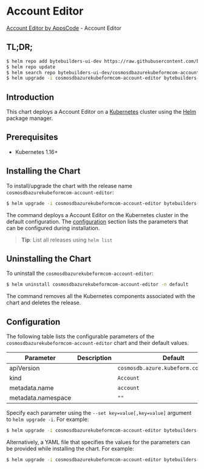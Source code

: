 # Account Editor

[Account Editor by AppsCode](https://byte.builders) - Account Editor

## TL;DR;

```bash
$ helm repo add bytebuilders-ui-dev https://raw.githubusercontent.com/bytebuilders/ui-wizards/
$ helm repo update
$ helm search repo bytebuilders-ui-dev/cosmosdbazurekubeformcom-account-editor --version=v0.4.17
$ helm upgrade -i cosmosdbazurekubeformcom-account-editor bytebuilders-ui-dev/cosmosdbazurekubeformcom-account-editor -n default --create-namespace --version=v0.4.17
```

## Introduction

This chart deploys a Account Editor on a [Kubernetes](http://kubernetes.io) cluster using the [Helm](https://helm.sh) package manager.

## Prerequisites

- Kubernetes 1.16+

## Installing the Chart

To install/upgrade the chart with the release name `cosmosdbazurekubeformcom-account-editor`:

```bash
$ helm upgrade -i cosmosdbazurekubeformcom-account-editor bytebuilders-ui-dev/cosmosdbazurekubeformcom-account-editor -n default --create-namespace --version=v0.4.17
```

The command deploys a Account Editor on the Kubernetes cluster in the default configuration. The [configuration](#configuration) section lists the parameters that can be configured during installation.

> **Tip**: List all releases using `helm list`

## Uninstalling the Chart

To uninstall the `cosmosdbazurekubeformcom-account-editor`:

```bash
$ helm uninstall cosmosdbazurekubeformcom-account-editor -n default
```

The command removes all the Kubernetes components associated with the chart and deletes the release.

## Configuration

The following table lists the configurable parameters of the `cosmosdbazurekubeformcom-account-editor` chart and their default values.

|     Parameter      | Description |                      Default                      |
|--------------------|-------------|---------------------------------------------------|
| apiVersion         |             | <code>cosmosdb.azure.kubeform.com/v1alpha1</code> |
| kind               |             | <code>Account</code>                              |
| metadata.name      |             | <code>account</code>                              |
| metadata.namespace |             | <code>""</code>                                   |


Specify each parameter using the `--set key=value[,key=value]` argument to `helm upgrade -i`. For example:

```bash
$ helm upgrade -i cosmosdbazurekubeformcom-account-editor bytebuilders-ui-dev/cosmosdbazurekubeformcom-account-editor -n default --create-namespace --version=v0.4.17 --set apiVersion=cosmosdb.azure.kubeform.com/v1alpha1
```

Alternatively, a YAML file that specifies the values for the parameters can be provided while
installing the chart. For example:

```bash
$ helm upgrade -i cosmosdbazurekubeformcom-account-editor bytebuilders-ui-dev/cosmosdbazurekubeformcom-account-editor -n default --create-namespace --version=v0.4.17 --values values.yaml
```
